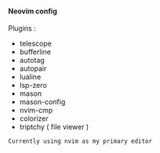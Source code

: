 #### Neovim config

Plugins :
- telescope
- bufferline
- autotag
- autopair 
- lualine
- lsp-zero
- mason
- mason-config 
- nvim-cmp
- colorizer
- triptchy ( file viewer )


`Currently using nvim as my primary editor`

